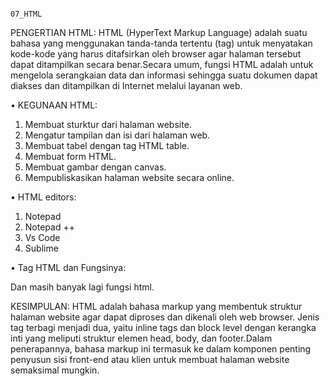                                                                       07_HTML

PENGERTIAN HTML:
HTML (HyperText Markup Language) adalah suatu bahasa yang menggunakan tanda-tanda tertentu (tag) untuk menyatakan kode-kode yang harus ditafsirkan oleh browser agar halaman tersebut dapat ditampilkan secara benar.Secara umum, fungsi HTML adalah untuk mengelola serangkaian data dan informasi sehingga suatu dokumen dapat diakses dan ditampilkan di Internet melalui layanan web.

•	KEGUNAAN HTML:
1.	Membuat sturktur dari halaman website.
2.	Mengatur tampilan dan isi dari halaman web.
3.	Membuat tabel dengan tag HTML table.
4.	Membuat form HTML.
5.	Membuat gambar dengan canvas.
6.	Mempubliskasikan halaman website secara online.

•	HTML editors:
1.	Notepad 
2.	Notepad ++
3.	Vs Code
4.	Sublime

•	Tag HTML dan Fungsinya:
<!-- 1.	<!DOCTYPE>	:Menentukan jenis dokumen
2.	<html>	:Pembuka dan penutup HTML
3.	<head>	:Menentukan informasi halaman
4.	<title>	:Menentukan judul halaman
5.	<body>	:Tempat menampilkan konten
6.	<h1>..</h6>	:Membuat judul teks
7.	<p>		:Menentukan paragraf
8.	<hr>		:Mebuat garis horizontal
9.	<!–…–>	:Membuat komentar
10.	<b>		:Menebalkan teks
11.	<blockquote> :Menentukan kutipan dari sumber lain
12.	<code>	:Menentukan kode komputer
13.	<em>		:Membuat teks miring atau ditekankan
14.	<i>		:Membuat teks miring
15.	<pre>		:Menentukan teks diformat
16.	<q>		:Menentukan kutipan pendek
17.	<s>		:Mencoret teks
18.	<small>	:Menentukan teks yang lebih kecil
19.	<strong>	:Membuat teks tebal atau teks penting -->
Dan masih banyak lagi fungsi html.

KESIMPULAN: HTML adalah bahasa markup yang membentuk struktur halaman website agar dapat diproses dan dikenali oleh web browser. Jenis tag terbagi menjadi dua, yaitu inline tags dan block level dengan kerangka inti yang meliputi struktur elemen head, body, dan footer.Dalam penerapannya, bahasa markup ini termasuk ke dalam komponen penting penyusun sisi front-end atau klien untuk membuat halaman website semaksimal mungkin.
